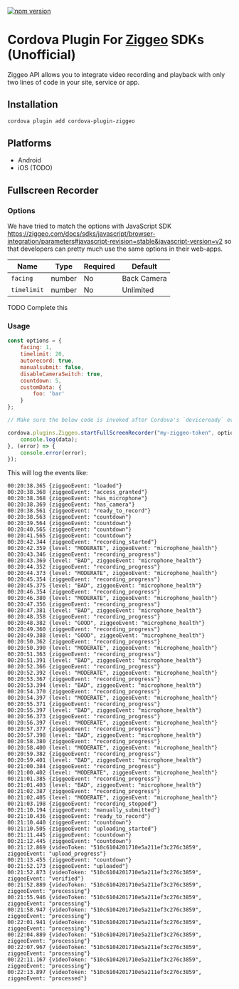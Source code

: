 [![npm version](https://badge.fury.io/js/cordova-plugin-ziggeo.svg)](https://badge.fury.io/js/cordova-plugin-ziggeo)

# Cordova Plugin For [Ziggeo](https://ziggeo.com/) SDKs (Unofficial)

Ziggeo API allows you to integrate video recording and playback with only two lines of code in your site, service or app.

## Installation

```bash
cordova plugin add cordova-plugin-ziggeo
```

## Platforms

- Android
- iOS (TODO)

## Fullscreen Recorder

### Options

We have tried to match the options with JavaScript SDK https://ziggeo.com/docs/sdks/javascript/browser-integration/parameters#javascript-revision=stable&javascript-version=v2
so that developers can pretty much use the same options in their web-apps.


| Name             | Type             | Required         | Default          |
|------------------|------------------|------------------|------------------|
| `facing`         | number             | No             | Back Camera      |
| `timelimit`      | number             | No             | Unlimited      |

TODO Complete this

### Usage

```javascript
const options = {
    facing: 1,
    timelimit: 20,
    autorecord: true,
    manualsubmit: false,
    disableCameraSwitch: true,
    countdown: 5,
    customData: {
        foo: 'bar'
    }
};

// Make sure the below code is invoked after Cordova's `deviceready` event is fired.

cordova.plugins.Ziggeo.startFullScreenRecorder("my-ziggeo-token", options, (data) => {
    console.log(data);
}, (error) => {
    console.error(error);
});
```

This will log the events like:

```
00:20:38.365 {ziggeoEvent: "loaded"}
00:20:38.368 {ziggeoEvent: "access_granted"}
00:20:38.368 {ziggeoEvent: "has_microphone"}
00:20:38.369 {ziggeoEvent: "has_camera"}
00:20:38.561 {ziggeoEvent: "ready_to_record"}
00:20:38.563 {ziggeoEvent: "countdown"}
00:20:39.564 {ziggeoEvent: "countdown"}
00:20:40.565 {ziggeoEvent: "countdown"}
00:20:41.565 {ziggeoEvent: "countdown"}
00:20:42.344 {ziggeoEvent: "recording_started"}
00:20:42.359 {level: "MODERATE", ziggeoEvent: "microphone_health"}
00:20:43.346 {ziggeoEvent: "recording_progress"}
00:20:43.369 {level: "BAD", ziggeoEvent: "microphone_health"}
00:20:44.352 {ziggeoEvent: "recording_progress"}
00:20:44.373 {level: "MODERATE", ziggeoEvent: "microphone_health"}
00:20:45.354 {ziggeoEvent: "recording_progress"}
00:20:45.375 {level: "BAD", ziggeoEvent: "microphone_health"}
00:20:46.354 {ziggeoEvent: "recording_progress"}
00:20:46.380 {level: "MODERATE", ziggeoEvent: "microphone_health"}
00:20:47.356 {ziggeoEvent: "recording_progress"}
00:20:47.381 {level: "BAD", ziggeoEvent: "microphone_health"}
00:20:48.358 {ziggeoEvent: "recording_progress"}
00:20:48.382 {level: "GOOD", ziggeoEvent: "microphone_health"}
00:20:49.360 {ziggeoEvent: "recording_progress"}
00:20:49.388 {level: "GOOD", ziggeoEvent: "microphone_health"}
00:20:50.362 {ziggeoEvent: "recording_progress"}
00:20:50.390 {level: "MODERATE", ziggeoEvent: "microphone_health"}
00:20:51.363 {ziggeoEvent: "recording_progress"}
00:20:51.391 {level: "BAD", ziggeoEvent: "microphone_health"}
00:20:52.366 {ziggeoEvent: "recording_progress"}
00:20:52.392 {level: "MODERATE", ziggeoEvent: "microphone_health"}
00:20:53.367 {ziggeoEvent: "recording_progress"}
00:20:53.394 {level: "BAD", ziggeoEvent: "microphone_health"}
00:20:54.370 {ziggeoEvent: "recording_progress"}
00:20:54.397 {level: "MODERATE", ziggeoEvent: "microphone_health"}
00:20:55.371 {ziggeoEvent: "recording_progress"}
00:20:55.397 {level: "BAD", ziggeoEvent: "microphone_health"}
00:20:56.373 {ziggeoEvent: "recording_progress"}
00:20:56.397 {level: "MODERATE", ziggeoEvent: "microphone_health"}
00:20:57.377 {ziggeoEvent: "recording_progress"}
00:20:57.398 {level: "BAD", ziggeoEvent: "microphone_health"}
00:20:58.380 {ziggeoEvent: "recording_progress"}
00:20:58.400 {level: "MODERATE", ziggeoEvent: "microphone_health"}
00:20:59.382 {ziggeoEvent: "recording_progress"}
00:20:59.401 {level: "BAD", ziggeoEvent: "microphone_health"}
00:21:00.384 {ziggeoEvent: "recording_progress"}
00:21:00.402 {level: "MODERATE", ziggeoEvent: "microphone_health"}
00:21:01.385 {ziggeoEvent: "recording_progress"}
00:21:01.403 {level: "BAD", ziggeoEvent: "microphone_health"}
00:21:02.387 {ziggeoEvent: "recording_progress"}
00:21:02.405 {level: "MODERATE", ziggeoEvent: "microphone_health"}
00:21:03.198 {ziggeoEvent: "recording_stopped"}
00:21:10.194 {ziggeoEvent: "manually_submitted"}
00:21:10.436 {ziggeoEvent: "ready_to_record"}
00:21:10.440 {ziggeoEvent: "countdown"}
00:21:10.505 {ziggeoEvent: "uploading_started"}
00:21:11.445 {ziggeoEvent: "countdown"}
00:21:12.445 {ziggeoEvent: "countdown"}
00:21:12.869 {videoToken: "510c6104201710e5a211ef3c276c3859", ziggeoEvent: "upload_progress"}
00:21:13.455 {ziggeoEvent: "countdown"}
00:21:52.173 {ziggeoEvent: "uploaded"}
00:21:52.873 {videoToken: "510c6104201710e5a211ef3c276c3859", ziggeoEvent: "verified"}
00:21:52.889 {videoToken: "510c6104201710e5a211ef3c276c3859", ziggeoEvent: "processing"}
00:21:55.946 {videoToken: "510c6104201710e5a211ef3c276c3859", ziggeoEvent: "processing"}
00:21:58.947 {videoToken: "510c6104201710e5a211ef3c276c3859", ziggeoEvent: "processing"}
00:22:01.941 {videoToken: "510c6104201710e5a211ef3c276c3859", ziggeoEvent: "processing"}
00:22:04.889 {videoToken: "510c6104201710e5a211ef3c276c3859", ziggeoEvent: "processing"}
00:22:07.967 {videoToken: "510c6104201710e5a211ef3c276c3859", ziggeoEvent: "processing"}
00:22:11.167 {videoToken: "510c6104201710e5a211ef3c276c3859", ziggeoEvent: "processing"}
00:22:13.897 {videoToken: "510c6104201710e5a211ef3c276c3859", ziggeoEvent: "processed"}
```

